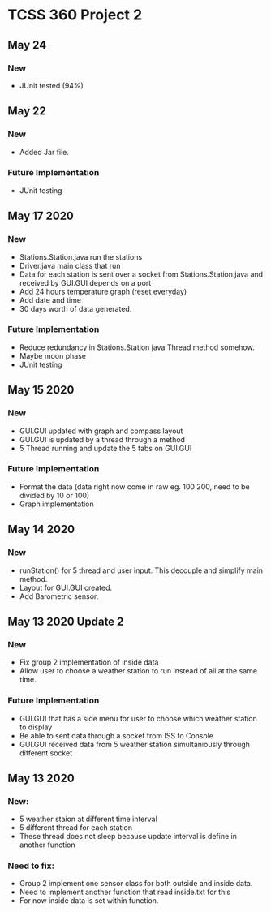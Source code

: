 # TCSS 360 Project 2

## May 24

### New
* JUnit tested (94%)

## May 22

### New
* Added Jar file.

### Future Implementation
* JUnit testing


## May 17 2020

### New
* Stations.Station.java run the stations
* Driver.java main class that run
* Data for each station is sent over a socket from Stations.Station.java and received by GUI.GUI depends on a port
* Add 24 hours temperature graph (reset everyday)
* Add date and time
* 30 days worth of data generated.

### Future Implementation
* Reduce redundancy in Stations.Station java Thread method somehow.
* Maybe moon phase
* JUnit testing

## May 15 2020

### New
* GUI.GUI updated with graph and compass layout
* GUI.GUI is updated by a thread through a method
* 5 Thread running and update the 5 tabs on GUI.GUI

### Future Implementation
* Format the data (data right now come in raw eg. 100 200, need to be divided by 10 or 100)
* Graph implementation

## May 14 2020

### New
* runStation() for 5 thread and user input. This decouple and simplify main method.
* Layout for GUI.GUI created.
* Add Barometric sensor.

## May 13 2020 Update 2

### New
* Fix group 2 implementation of inside data
* Allow user to choose a weather station to run instead of all at the same time.

### Future Implementation
* GUI.GUI that has a side menu for user to choose which weather station to display
* Be able to sent data through a socket from ISS to Console
* GUI.GUI received data from 5 weather station simultaniously through different socket

## May 13 2020

### New:
* 5 weather staion at different time interval
* 5 different thread for each station
* These thread does not sleep because update interval is define in another function

### Need to fix:
* Group 2 implement one sensor class for both outside and inside data.
* Need to implement another function that read inside.txt for this
* For now inside data is set within function.

